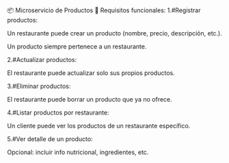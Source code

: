 📦 Microservicio de Productos
🧩 Requisitos funcionales:
1.#Registrar productos:

Un restaurante puede crear un producto (nombre, precio, descripción, etc.).

Un producto siempre pertenece a un restaurante.

2.#Actualizar productos:

El restaurante puede actualizar solo sus propios productos.

3.#Eliminar productos:

El restaurante puede borrar un producto que ya no ofrece.

4.#Listar productos por restaurante:

Un cliente puede ver los productos de un restaurante específico.

5.#Ver detalle de un producto:

Opcional: incluir info nutricional, ingredientes, etc.